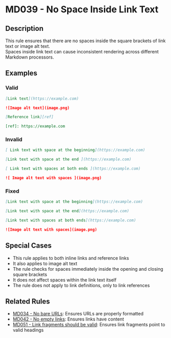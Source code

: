 # MD039 - No Space Inside Link Text

## Description

This rule ensures that there are no spaces inside the square brackets of link text or image alt text.  
Spaces inside link text can cause inconsistent rendering across different Markdown processors.

<!-- rumdl-disable MD039 -->

## Examples

### Valid

```markdown
[Link text](https://example.com)

![Image alt text](image.png)

[Reference link][ref]

[ref]: https://example.com
```

### Invalid

```markdown
[ Link text with space at the beginning](https://example.com)

[Link text with space at the end ](https://example.com)

[ Link text with spaces at both ends ](https://example.com)

![ Image alt text with spaces ](image.png)
```

### Fixed

```markdown
[Link text with space at the beginning](https://example.com)

[Link text with space at the end](https://example.com)

[Link text with spaces at both ends](https://example.com)

![Image alt text with spaces](image.png)
```

<!-- rumdl-enable MD039 -->

## Special Cases

- This rule applies to both inline links and reference links
- It also applies to image alt text
- The rule checks for spaces immediately inside the opening and closing square brackets
- It does not affect spaces within the link text itself
- The rule does not apply to link definitions, only to link references

## Related Rules

- [MD034 - No bare URLs](md034.md): Ensures URLs are properly formatted
- [MD042 - No empty links](md042.md): Ensures links have content
- [MD051 - Link fragments should be valid](md051.md): Ensures link fragments point to valid headings
